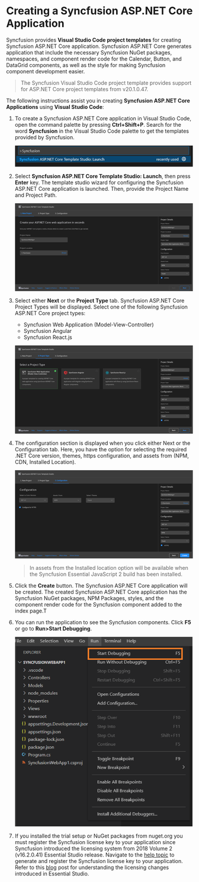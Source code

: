 # Creating a Syncfusion ASP.NET Core Application

Syncfusion provides **Visual Studio Code project templates** for creating Syncfusion ASP.NET Core application. Syncfusion ASP.NET Core generates application that include the necessary Syncfusion NuGet packages, namespaces, and component render code for the Calendar, Button, and DataGrid components, as well as the style for making Syncfusion component development easier.

> The Syncfusion Visual Studio Code project template provides support for ASP.NET Core project templates from v20.1.0.47.

The following instructions assist you in creating **Syncfusion ASP.NET Core Applications** using **Visual Studio Code**:

1. To create a Syncfusion ASP.NET Core application in Visual Studio Code, open the command palette by pressing **Ctrl+Shift+P**. Search for the word **Syncfusion** in the Visual Studio Code palette to get the templates provided by Syncfusion.

     ![command-palette](images/command-palette.png)

2. Select **Syncfusion ASP.NET Core Template Studio: Launch**, then press **Enter** key. The template studio wizard for configuring the Syncfusion ASP.NET Core application is launched. Then, provide the Project Name and Project Path.
 
     ![core-wizard](images/launch-window.png)

3. Select either **Next** or the **Project Type** tab. Syncfusion ASP.NET Core Project Types will be displayed. Select one of the following Syncfusion ASP.NET Core project types:

    * Syncfusion Web Application (Model-View-Controller)
    * Syncfusion Angular
    * Syncfusion React.js

    ![project-type](images/project-type.png)

4. The configuration section is displayed when you click either Next or the Configuration tab. Here, you have the option for selecting the required .NET Core version, themes, https configuration, and assets from (NPM, CDN, Installed Location).

    ![project-configuration](images/project-configuration.png)

    > In assets from the Installed location option will be available when the Syncfusion Essential JavaScript 2 build has been installed.

5. Click the **Create** button. The Syncfusion ASP.NET Core application will be created. The created Syncfusion ASP.NET Core application has the Syncfusion NuGet packages, NPM Packages, styles, and the component render code for the Syncfusion component added to the index page.T

6. You can run the application to see the Syncfusion components. Click **F5** or go to **Run>Start Debugging**.

    ![debugging](images/debugging.png)

7. If you installed the trial setup or NuGet packages from nuget.org you must register the Syncfusion license key to your application since Syncfusion introduced the licensing system from 2018 Volume 2 (v16.2.0.41) Essential Studio release. Navigate to the [help topic](https://help.syncfusion.com/common/essential-studio/licensing/license-key#how-to-generate-syncfusion-license-key) to generate and register the Syncfusion license key to your application. Refer to this [blog](https://blog.syncfusion.com/post/Whats-New-in-2018-Volume-2-Licensing-Changes-in-the-1620x-Version-of-Essential-Studio.aspx?_ga=2.11237684.1233358434.1587355730-230058891.1567654773) post for understanding the licensing changes introduced in Essential Studio. 

